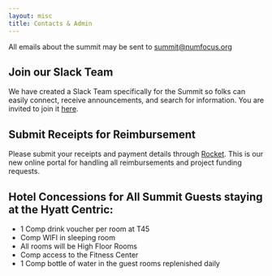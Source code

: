```yaml
---
layout: misc
title: Contacts & Admin
---
```


All emails about the summit may be sent to [summit@numfocus.org](mailto://summit@numfocus.org)

## Join our Slack Team

We have created a Slack Team specifically for the Summit so folks can easily connect, receive announcements, and search for information. You are invited to join it [here](https://join.slack.com/t/nfsummit2018/shared_invite/enQtNDI0MzI1NjI0MTYwLWJmNjNiMTc2ZGIxZjliYTBiYzE1MDQzNTgxYTZhODU4YWVmZDQ2OGJlMDlhYWMwMTVhYzRlMmU1NzIwZTliYjk).

## Submit Receipts for Reimbursement

Please submit your receipts and payment details through [Rocket](https://numfocus.org/rocket/). This is our new online portal for handling all reimbursements and project funding requests.

## Hotel Concessions for All Summit Guests staying at the Hyatt Centric:
- 1 Comp drink voucher per room at T45
- Comp WIFI in sleeping room
- All rooms will be High Floor Rooms
- Comp access to the Fitness Center
- 1 Comp bottle of water in the guest rooms replenished daily
